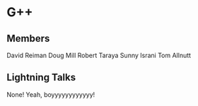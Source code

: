 # G++

## Members

David Reiman
Doug Mill
Robert Taraya
Sunny Israni
Tom Allnutt

## Lightning Talks

None! Yeah, boyyyyyyyyyyyy!
